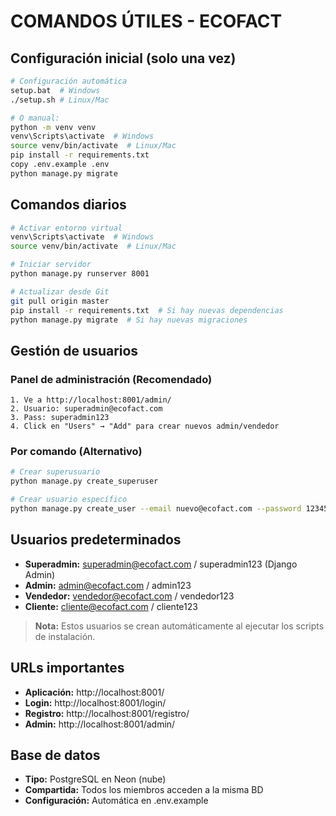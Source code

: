 # COMANDOS ÚTILES - ECOFACT

## Configuración inicial (solo una vez)
```bash
# Configuración automática
setup.bat  # Windows
./setup.sh # Linux/Mac

# O manual:
python -m venv venv
venv\Scripts\activate  # Windows
source venv/bin/activate  # Linux/Mac
pip install -r requirements.txt
copy .env.example .env
python manage.py migrate
```

## Comandos diarios
```bash
# Activar entorno virtual
venv\Scripts\activate  # Windows
source venv/bin/activate  # Linux/Mac

# Iniciar servidor
python manage.py runserver 8001

# Actualizar desde Git
git pull origin master
pip install -r requirements.txt  # Si hay nuevas dependencias
python manage.py migrate  # Si hay nuevas migraciones
```

## Gestión de usuarios

### Panel de administración (Recomendado)
```
1. Ve a http://localhost:8001/admin/
2. Usuario: superadmin@ecofact.com
3. Pass: superadmin123
4. Click en "Users" → "Add" para crear nuevos admin/vendedor
```

### Por comando (Alternativo)
```bash
# Crear superusuario
python manage.py create_superuser

# Crear usuario específico
python manage.py create_user --email nuevo@ecofact.com --password 123456 --nombre Juan --apellido Perez --documento 12345678 --rol admin
```

## Usuarios predeterminados
- **Superadmin:** superadmin@ecofact.com / superadmin123 (Django Admin)
- **Admin:** admin@ecofact.com / admin123
- **Vendedor:** vendedor@ecofact.com / vendedor123
- **Cliente:** cliente@ecofact.com / cliente123

> **Nota:** Estos usuarios se crean automáticamente al ejecutar los scripts de instalación.

## URLs importantes
- **Aplicación:** http://localhost:8001/
- **Login:** http://localhost:8001/login/
- **Registro:** http://localhost:8001/registro/
- **Admin:** http://localhost:8001/admin/

## Base de datos
- **Tipo:** PostgreSQL en Neon (nube)
- **Compartida:** Todos los miembros acceden a la misma BD
- **Configuración:** Automática en .env.example